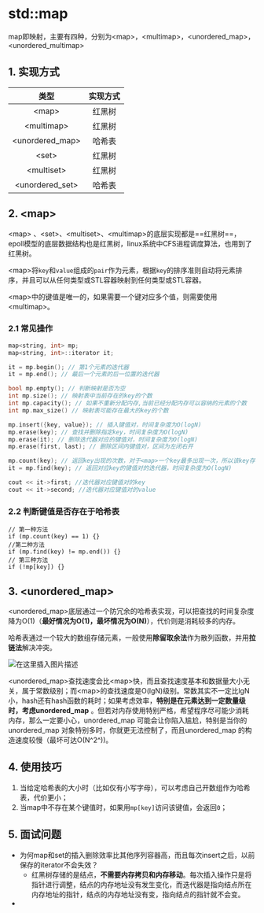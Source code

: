 # std::map

map即映射，主要有四种，分别为\<map\>，\<multimap\>，\<unordered_map\>，\<unordered_multimap\> 



## 1. 实现方式

|       类型       | 实现方式 |
| :--------------: | :------: |
|      <map\>      |  红黑树  |
|   <multimap\>    |  红黑树  |
| <unordered_map\> |  哈希表  |
|      <set\>      |  红黑树  |
|   <multiset\>    |  红黑树  |
| <unordered_set\> |  哈希表  |



## 2. <map\>

\<map\> 、\<set\>、\<multiset\>、\<multimap\>的底层实现都是==红黑树==，epoll模型的底层数据结构也是红黑树，linux系统中CFS进程调度算法，也用到了红黑树。

\<map\>将`key`和`value`组成的`pair`作为元素，根据`key`的排序准则自动将元素排序，并且可以从任何类型或STL容器映射到任何类型或STL容器。

<map\>中的键值是唯一的，如果需要一个键对应多个值，则需要使用<multimap\>。



### 2.1 常见操作

```C++
map<string, int> mp;
map<string, int>::iterator it;

it = mp.begin(); // 第1个元素的迭代器
it = mp.end(); // 最后一个元素的后一位置的迭代器

bool mp.empty(); // 判断映射是否为空
int mp.size(); // 映射表中当前存在的key的个数
int mp.capacity(); // 如果不重新分配内存,当前已经分配内存可以容纳的元素的个数
int mp.max_size() // 映射表可能存在最大的key的个数

mp.insert({key, value}); // 插入键值对，时间复杂度为O(logN)
mp.erase(key); // 查找并删除指定key，时间复杂度为O(logN)
mp.erase(it); // 删除迭代器对应的键值对，时间复杂度为O(logN)
mp.erase(first, last); // 删除区间内键值对，区间为左闭右开

mp.count(key); // 返回key出现的次数，对于<map>一个key最多出现一次，所以该key存在返回1，不存在则返回0
it = mp.find(key); // 返回对应key的键值对的迭代器，时间复杂度为O(logN)

cout << it->first; //迭代器对应键值对的key
cout << it->second; //迭代器对应键值对的value
```



### 2.2 判断键值是否存在于哈希表

```
// 第一种方法
if (mp.count(key) == 1) {}
//第二种方法
if (mp.find(key) != mp.end()) {}
// 第三种方法
if (!mp[key]) {}
```



## 3. <unordered_map\>

<unordered_map>底层通过一个防冗余的哈希表实现，可以把查找的时间复杂度降为O(1)（**最好情况为O(1)，最坏情况为O(N)**），代价则是消耗较多的内存。

哈希表通过一个较大的数组存储元素，一般使用**除留取余法**作为散列函数，并用**拉链法**解决冲突。

![在这里插入图片描述](https://imgconvert.csdnimg.cn/aHR0cHM6Ly9pbWFnZXMyMDE4LmNuYmxvZ3MuY29tL2Jsb2cvMTI3Mjk3OC8yMDE4MDYvMTI3Mjk3OC0yMDE4MDYxMDE5Mjk1MzEwOS01NzQwNTg2MS5wbmc?x-oss-process=image/format,png)

<unordered_map>查找速度会比<map\>快，而且查找速度基本和数据量大小无关，属于常数级别；而<map\>的查找速度是O(lgN)级别。常数其实不一定比lgN小，hash还有hash函数的耗时；如果考虑效率，**特别是在元素达到一定数量级时，考虑unordered_map** 。但若对内存使用特别严格，希望程序尽可能少消耗内存，那么一定要小心，unordered_map 可能会让你陷入尴尬，特别是当你的unordered_map 对象特别多时，你就更无法控制了，而且unordered_map 的构造速度较慢（最坏可达O(N^2^))。



## 4. 使用技巧

1. 当给定哈希表的大小时（比如仅有小写字母），可以考虑自己开数组作为哈希表，代价更小；
2. 当map中不存在某个键值时，如果用`mp[key]`访问该键值，会返回`0`；



## 5. 面试问题

- 为何map和set的插入删除效率比其他序列容器高，而且每次insert之后，以前保存的iterator不会失效？
  - 红黑树存储的是结点，**不需要内存拷贝和内存移动**。每次插入操作只是将指针进行调整，结点的内存地址没有发生变化，而迭代器是指向结点所在内存地址的指针，结点的内存地址没有变，指向结点的指针就不会变。
- 

